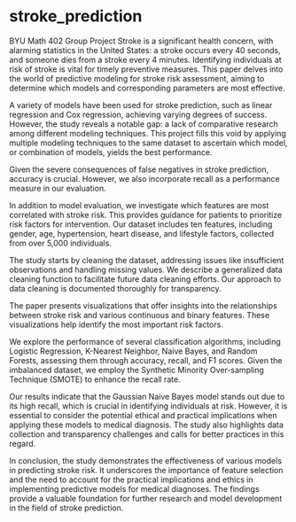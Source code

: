 # stroke_prediction
BYU Math 402 Group Project
Stroke is a significant health concern, with alarming statistics in the United States: a stroke occurs every 40 seconds, and someone dies from a stroke every 4 minutes. Identifying individuals at risk of stroke is vital for timely preventive measures. This paper delves into the world of predictive modeling for stroke risk assessment, aiming to determine which models and corresponding parameters are most effective.

A variety of models have been used for stroke prediction, such as linear regression and Cox regression, achieving varying degrees of success. However, the study reveals a notable gap: a lack of comparative research among different modeling techniques. This project fills this void by applying multiple modeling techniques to the same dataset to ascertain which model, or combination of models, yields the best performance.

Given the severe consequences of false negatives in stroke prediction, accuracy is crucial. However, we also incorporate recall as a performance measure in our evaluation.

In addition to model evaluation, we investigate which features are most correlated with stroke risk. This provides guidance for patients to prioritize risk factors for intervention. Our dataset includes ten features, including gender, age, hypertension, heart disease, and lifestyle factors, collected from over 5,000 individuals.

The study starts by cleaning the dataset, addressing issues like insufficient observations and handling missing values. We describe a generalized data cleaning function to facilitate future data cleaning efforts. Our approach to data cleaning is documented thoroughly for transparency.

The paper presents visualizations that offer insights into the relationships between stroke risk and various continuous and binary features. These visualizations help identify the most important risk factors.

We explore the performance of several classification algorithms, including Logistic Regression, K-Nearest Neighbor, Naive Bayes, and Random Forests, assessing them through accuracy, recall, and F1 scores. Given the imbalanced dataset, we employ the Synthetic Minority Over-sampling Technique (SMOTE) to enhance the recall rate.

Our results indicate that the Gaussian Naive Bayes model stands out due to its high recall, which is crucial in identifying individuals at risk. However, it is essential to consider the potential ethical and practical implications when applying these models to medical diagnosis. The study also highlights data collection and transparency challenges and calls for better practices in this regard.

In conclusion, the study demonstrates the effectiveness of various models in predicting stroke risk. It underscores the importance of feature selection and the need to account for the practical implications and ethics in implementing predictive models for medical diagnoses. The findings provide a valuable foundation for further research and model development in the field of stroke prediction.
